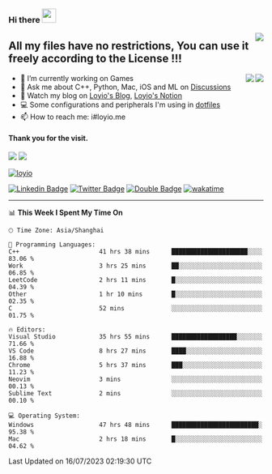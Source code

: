 <h3 align="left">Hi there <img src="https://media.giphy.com/media/hvRJCLFzcasrR4ia7z/giphy.gif" width="28"></h3>
<a align="right" href="https://github.com/loyio/loyio/blob/master/STAR/README.md"><img align="right" src="https://img.shields.io/badge/LOYIO-STAR-green" /></a>

## All my files have no restrictions, You can use it freely according to the License !!!

<a href="https://github.com/loyio#gh-light-mode-only">
     <img align="right"  src="https://loy-readme.vercel.app/api/top-langs/?username=loyio&langs_count=6&hide=css,html,jupyter%20notebook" />
</a>

<a href="https://github.com/loyio#gh-dark-mode-only">
  <img align="right"  src="https://loy-readme.vercel.app/api/top-langs/?username=loyio&langs_count=6&theme=slateorange&hide=css,html,jupyter%20notebook" />
</a>



- 🔭 I’m currently working on Games
- 💬 Ask me about C++, Python, Mac, iOS and ML on [Discussions](https://github.com/loyio/blog/discussions)
- 📔 Watch my blog on [Loyio's Blog](https://loyio.me), [Loyio's Notion](https://loyio.notion.site/loyio/Loyio-s-Dashboard-2f56bd29222a445ea9d9e8802a1ac83b)
- 💻 Some configurations and peripherals I'm using in [dotfiles](https://github.com/loyio/dotfiles)
- 📫 How to reach me: i#loyio.me


#### Thank you for the visit.
<img src="http://profile-counter.glitch.me/loyio/count.svg" />

<img src="https://loy-readme.vercel.app/api?username=loyio&show_icons=true&hide=stars&include_all_commits=true&hide_title=true&theme=slateorange" />

     

[![loyio](https://github-profile-trophy.vercel.app/?username=loyio&theme=onedark&column=4)](https://github.com/loyio)

[![Linkedin Badge](https://img.shields.io/badge/-@loyio-0077b5?style=flat-square&logo=Linkedin&logoColor=white&labelColor=0077b5&link=https://www.linkedin.com/in/loyio-hex-363172158/)](https://www.linkedin.com/in/loyio-hex-363172158/)
[![Twitter Badge](https://img.shields.io/badge/-@loyiome-1ca0f1?style=flat-square&labelColor=1ca0f1&logo=twitter&logoColor=white&link=https://twitter.com/loyiome)](https://twitter.com/loyiome)
[![Double Badge](https://img.shields.io/badge/@loyio-007722?style=flat&logo=Douban&logoColor=white)](https://www.douban.com/people/susmote)
[![wakatime](https://wakatime.com/badge/user/c0ddc104-5a20-41d1-ab9a-c4d9ea20a4d9.svg)](https://wakatime.com/@c0ddc104-5a20-41d1-ab9a-c4d9ea20a4d9)

-------
<!--START_SECTION:waka-->
📊 **This Week I Spent My Time On** 

```text
🕑︎ Time Zone: Asia/Shanghai

💬 Programming Languages: 
C++                      41 hrs 38 mins      █████████████████████░░░░   83.06 % 
Work                     3 hrs 25 mins       ██░░░░░░░░░░░░░░░░░░░░░░░   06.85 % 
LeetCode                 2 hrs 11 mins       █░░░░░░░░░░░░░░░░░░░░░░░░   04.39 % 
Other                    1 hr 10 mins        █░░░░░░░░░░░░░░░░░░░░░░░░   02.35 % 
C                        52 mins             ░░░░░░░░░░░░░░░░░░░░░░░░░   01.75 % 

🔥 Editors: 
Visual Studio            35 hrs 55 mins      ██████████████████░░░░░░░   71.66 % 
VS Code                  8 hrs 27 mins       ████░░░░░░░░░░░░░░░░░░░░░   16.88 % 
Chrome                   5 hrs 37 mins       ███░░░░░░░░░░░░░░░░░░░░░░   11.23 % 
Neovim                   3 mins              ░░░░░░░░░░░░░░░░░░░░░░░░░   00.13 % 
Sublime Text             2 mins              ░░░░░░░░░░░░░░░░░░░░░░░░░   00.10 % 

💻 Operating System: 
Windows                  47 hrs 48 mins      ████████████████████████░   95.38 % 
Mac                      2 hrs 18 mins       █░░░░░░░░░░░░░░░░░░░░░░░░   04.62 % 
```


 Last Updated on 16/07/2023 02:19:30 UTC
<!--END_SECTION:waka-->
